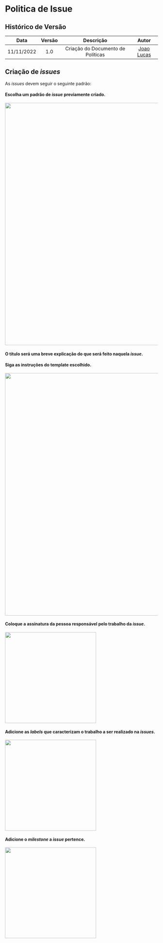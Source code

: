 # Politica de Issue

## Histórico de Versão
|Data|Versão|Descrição|Autor|
| :----------: | :------: | :-----------: | :---------: |
|11/11/2022|1.0|Criação do Documento de Políticas| [Joao Lucas](https://github.com/HacKairos)|

## Criação de _issues_

As _issues_ devem seguir o seguinte padrão:

#### Escolha um padrão de _issue_ previamente criado.

<img src="https://user-images.githubusercontent.com/57872849/181662709-5c970930-a90a-47f2-b729-5470daf32fb7.png" width="800">

#### O título será uma breve explicação do que será feito naquela _issue_.  

#### Siga as instruções do template escolhido.  

<img src="https://user-images.githubusercontent.com/57872849/181662817-a22131b0-23c4-46af-b180-cc0dd4ec9e19.png" width="800">

#### Coloque a assinatura da pessoa responsável pelo trabalho da _issue_.  

<img src="https://user-images.githubusercontent.com/57872849/181663332-1f52c00f-183e-457d-9ba2-31bb6525b382.png" width="300">

#### Adicione as _labels_ que caracterizam o trabalho a ser realizado na _issues_.

<img src="https://user-images.githubusercontent.com/57872849/181663149-7622a2f1-0cb0-4e47-b6e0-6c056cf2eddc.png" width="300">

#### Adicione o _milestone_ a _issue_ pertence.

<img src="https://user-images.githubusercontent.com/57872849/181663407-91a910ae-6c51-493d-ac2a-61fc37f798a0.png" width="300">
